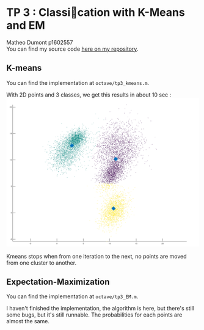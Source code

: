 # TP 3 : Classication with K-Means and EM

Matheo Dumont p1602557  
You can find my source code [here on my repository](https://github.com/MatheoDumont/ImStat).

## K-means
You can find the implementation at `octave/tp3_kmeans.m`.

With 2D points and 3 classes, we get this results in about 10 sec :  
![kmeansk3](../images/tp3kmeans2d.png)

Kmeans stops when from one iteration to the next, no points are moved from one cluster to another.
  

## Expectation-Maximization 
You can find the implementation at `octave/tp3_EM.m`.

I haven't finished the implementation, the algorithm is here, but there's still some bugs, but it's still runnable.
The probabilities for each points are almost the same. 
